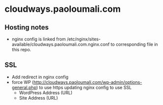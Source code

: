 # cloudways.paoloumali.com

## Hosting notes

- nginx config is linked from /etc/nginx/sites-available/cloudways.paoloumali.com.nginx.conf to corresponding file in this repo.

## SSL

- Add redirect in nginx config
- force WP (http://cloudways.paoloumali.com/wp-admin/options-general.php) to use https updating nginx config to use SSL
  - WordPress Address (URL)
  - Site Address (URL)
